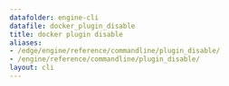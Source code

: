 ```yaml
---
datafolder: engine-cli
datafile: docker_plugin_disable
title: docker plugin disable
aliases:
- /edge/engine/reference/commandline/plugin_disable/
- /engine/reference/commandline/plugin_disable/
layout: cli
---
```


<!--
This page is automatically generated from Docker's source code. If you want to
suggest a change to the text that appears here, open a ticket or pull request
in the source repository on GitHub:

https://github.com/docker/cli
-->
